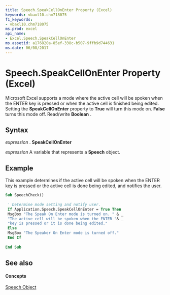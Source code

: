 ```yaml
---
title: Speech.SpeakCellOnEnter Property (Excel)
keywords: vbaxl10.chm718075
f1_keywords:
- vbaxl10.chm718075
ms.prod: excel
api_name:
- Excel.Speech.SpeakCellOnEnter
ms.assetid: a176820a-85ef-338c-b507-9ffb9d744631
ms.date: 06/08/2017
---
```



# Speech.SpeakCellOnEnter Property (Excel)

Microsoft Excel supports a mode where the active cell will be spoken when the ENTER key is pressed or when the active cell is finished being edited. Setting the  **SpeakCellOnEnter** property to **True** will turn this mode on. **False** turns this mode off. Read/write **Boolean** .


## Syntax

 _expression_ . **SpeakCellOnEnter**

 _expression_ A variable that represents a **Speech** object.


## Example

This example determines if the active cell will be spoken when the ENTER key is pressed or the active cell is done being edited, and notifies the user.


```vb
Sub SpeechCheck() 
 
 ' Determine mode setting and notify user. 
 If Application.Speech.SpeakCellOnEnter = True Then 
 MsgBox "The Speak On Enter mode is turned on. " & _ 
 "The active cell will be spoken when the ENTER "& _ 
 "key is pressed or it is done being edited." 
 Else 
 MsgBox "The Speaker On Enter mode is turned off." 
 End If 
 
End Sub
```


## See also


#### Concepts


[Speech Object](speech-object-excel.md)

